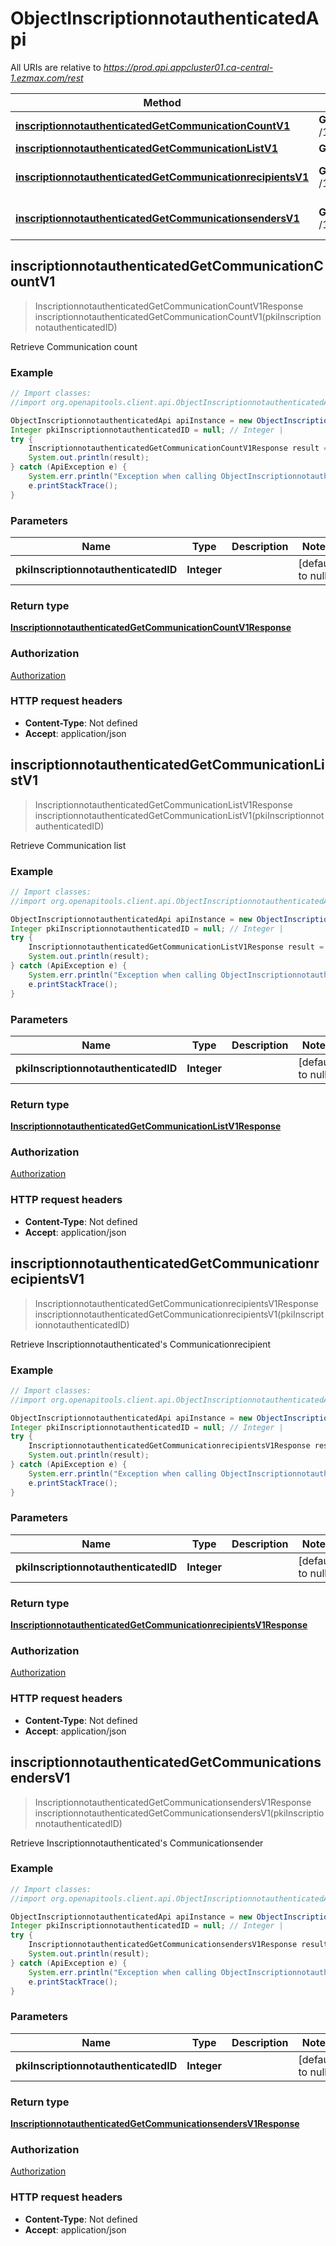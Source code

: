 # ObjectInscriptionnotauthenticatedApi

All URIs are relative to *https://prod.api.appcluster01.ca-central-1.ezmax.com/rest*

Method | HTTP request | Description
------------- | ------------- | -------------
[**inscriptionnotauthenticatedGetCommunicationCountV1**](ObjectInscriptionnotauthenticatedApi.md#inscriptionnotauthenticatedGetCommunicationCountV1) | **GET** /1/object/inscriptionnotauthenticated/{pkiInscriptionnotauthenticatedID}/getCommunicationCount | Retrieve Communication count
[**inscriptionnotauthenticatedGetCommunicationListV1**](ObjectInscriptionnotauthenticatedApi.md#inscriptionnotauthenticatedGetCommunicationListV1) | **GET** /1/object/inscriptionnotauthenticated/{pkiInscriptionnotauthenticatedID}/getCommunicationList | Retrieve Communication list
[**inscriptionnotauthenticatedGetCommunicationrecipientsV1**](ObjectInscriptionnotauthenticatedApi.md#inscriptionnotauthenticatedGetCommunicationrecipientsV1) | **GET** /1/object/inscriptionnotauthenticated/{pkiInscriptionnotauthenticatedID}/getCommunicationrecipients | Retrieve Inscriptionnotauthenticated&#39;s Communicationrecipient
[**inscriptionnotauthenticatedGetCommunicationsendersV1**](ObjectInscriptionnotauthenticatedApi.md#inscriptionnotauthenticatedGetCommunicationsendersV1) | **GET** /1/object/inscriptionnotauthenticated/{pkiInscriptionnotauthenticatedID}/getCommunicationsenders | Retrieve Inscriptionnotauthenticated&#39;s Communicationsender



## inscriptionnotauthenticatedGetCommunicationCountV1

> InscriptionnotauthenticatedGetCommunicationCountV1Response inscriptionnotauthenticatedGetCommunicationCountV1(pkiInscriptionnotauthenticatedID)

Retrieve Communication count



### Example

```java
// Import classes:
//import org.openapitools.client.api.ObjectInscriptionnotauthenticatedApi;

ObjectInscriptionnotauthenticatedApi apiInstance = new ObjectInscriptionnotauthenticatedApi();
Integer pkiInscriptionnotauthenticatedID = null; // Integer | 
try {
    InscriptionnotauthenticatedGetCommunicationCountV1Response result = apiInstance.inscriptionnotauthenticatedGetCommunicationCountV1(pkiInscriptionnotauthenticatedID);
    System.out.println(result);
} catch (ApiException e) {
    System.err.println("Exception when calling ObjectInscriptionnotauthenticatedApi#inscriptionnotauthenticatedGetCommunicationCountV1");
    e.printStackTrace();
}
```

### Parameters


Name | Type | Description  | Notes
------------- | ------------- | ------------- | -------------
 **pkiInscriptionnotauthenticatedID** | **Integer**|  | [default to null]

### Return type

[**InscriptionnotauthenticatedGetCommunicationCountV1Response**](InscriptionnotauthenticatedGetCommunicationCountV1Response.md)

### Authorization

[Authorization](../README.md#Authorization)

### HTTP request headers

- **Content-Type**: Not defined
- **Accept**: application/json


## inscriptionnotauthenticatedGetCommunicationListV1

> InscriptionnotauthenticatedGetCommunicationListV1Response inscriptionnotauthenticatedGetCommunicationListV1(pkiInscriptionnotauthenticatedID)

Retrieve Communication list



### Example

```java
// Import classes:
//import org.openapitools.client.api.ObjectInscriptionnotauthenticatedApi;

ObjectInscriptionnotauthenticatedApi apiInstance = new ObjectInscriptionnotauthenticatedApi();
Integer pkiInscriptionnotauthenticatedID = null; // Integer | 
try {
    InscriptionnotauthenticatedGetCommunicationListV1Response result = apiInstance.inscriptionnotauthenticatedGetCommunicationListV1(pkiInscriptionnotauthenticatedID);
    System.out.println(result);
} catch (ApiException e) {
    System.err.println("Exception when calling ObjectInscriptionnotauthenticatedApi#inscriptionnotauthenticatedGetCommunicationListV1");
    e.printStackTrace();
}
```

### Parameters


Name | Type | Description  | Notes
------------- | ------------- | ------------- | -------------
 **pkiInscriptionnotauthenticatedID** | **Integer**|  | [default to null]

### Return type

[**InscriptionnotauthenticatedGetCommunicationListV1Response**](InscriptionnotauthenticatedGetCommunicationListV1Response.md)

### Authorization

[Authorization](../README.md#Authorization)

### HTTP request headers

- **Content-Type**: Not defined
- **Accept**: application/json


## inscriptionnotauthenticatedGetCommunicationrecipientsV1

> InscriptionnotauthenticatedGetCommunicationrecipientsV1Response inscriptionnotauthenticatedGetCommunicationrecipientsV1(pkiInscriptionnotauthenticatedID)

Retrieve Inscriptionnotauthenticated&#39;s Communicationrecipient



### Example

```java
// Import classes:
//import org.openapitools.client.api.ObjectInscriptionnotauthenticatedApi;

ObjectInscriptionnotauthenticatedApi apiInstance = new ObjectInscriptionnotauthenticatedApi();
Integer pkiInscriptionnotauthenticatedID = null; // Integer | 
try {
    InscriptionnotauthenticatedGetCommunicationrecipientsV1Response result = apiInstance.inscriptionnotauthenticatedGetCommunicationrecipientsV1(pkiInscriptionnotauthenticatedID);
    System.out.println(result);
} catch (ApiException e) {
    System.err.println("Exception when calling ObjectInscriptionnotauthenticatedApi#inscriptionnotauthenticatedGetCommunicationrecipientsV1");
    e.printStackTrace();
}
```

### Parameters


Name | Type | Description  | Notes
------------- | ------------- | ------------- | -------------
 **pkiInscriptionnotauthenticatedID** | **Integer**|  | [default to null]

### Return type

[**InscriptionnotauthenticatedGetCommunicationrecipientsV1Response**](InscriptionnotauthenticatedGetCommunicationrecipientsV1Response.md)

### Authorization

[Authorization](../README.md#Authorization)

### HTTP request headers

- **Content-Type**: Not defined
- **Accept**: application/json


## inscriptionnotauthenticatedGetCommunicationsendersV1

> InscriptionnotauthenticatedGetCommunicationsendersV1Response inscriptionnotauthenticatedGetCommunicationsendersV1(pkiInscriptionnotauthenticatedID)

Retrieve Inscriptionnotauthenticated&#39;s Communicationsender



### Example

```java
// Import classes:
//import org.openapitools.client.api.ObjectInscriptionnotauthenticatedApi;

ObjectInscriptionnotauthenticatedApi apiInstance = new ObjectInscriptionnotauthenticatedApi();
Integer pkiInscriptionnotauthenticatedID = null; // Integer | 
try {
    InscriptionnotauthenticatedGetCommunicationsendersV1Response result = apiInstance.inscriptionnotauthenticatedGetCommunicationsendersV1(pkiInscriptionnotauthenticatedID);
    System.out.println(result);
} catch (ApiException e) {
    System.err.println("Exception when calling ObjectInscriptionnotauthenticatedApi#inscriptionnotauthenticatedGetCommunicationsendersV1");
    e.printStackTrace();
}
```

### Parameters


Name | Type | Description  | Notes
------------- | ------------- | ------------- | -------------
 **pkiInscriptionnotauthenticatedID** | **Integer**|  | [default to null]

### Return type

[**InscriptionnotauthenticatedGetCommunicationsendersV1Response**](InscriptionnotauthenticatedGetCommunicationsendersV1Response.md)

### Authorization

[Authorization](../README.md#Authorization)

### HTTP request headers

- **Content-Type**: Not defined
- **Accept**: application/json

